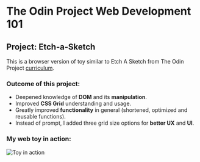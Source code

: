 # The Odin Project Web Development 101
## Project: Etch-a-Sketch
  This is a browser version of toy similar to Etch A Sketch from The Odin Project [curriculum](https://www.theodinproject.com).


### Outcome of this project: ###
* Deepened knowledge of **DOM** and its **manipulation**.
* Improved **CSS Grid** understanding and usage.
* Greatly improved **functionality** in general (shortened, optimized and reusable functions).
* Instead of prompt, I added three grid size options for **better UX** and **UI**.

### My web toy in action: ###

![Toy in action](./images/paint.jpg)
